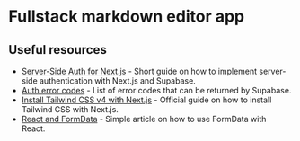 # Fullstack markdown editor app

## Useful resources

- [Server-Side Auth for Next.js](https://supabase.com/docs/guides/auth/server-side/nextjs) - Short guide on how to implement server-side authentication with Next.js and Supabase.
- [Auth error codes](https://supabase.com/docs/guides/auth/debugging/error-codes) - List of error codes that can be returned by Supabase.
- [Install Tailwind CSS v4 with Next.js](https://tailwindcss.com/docs/installation/framework-guides/nextjs) - Official guide on how to install Tailwind CSS with Next.js.
- [React and FormData](https://reacttraining.com/blog/react-and-form-data) - Simple article on how to use FormData with React.
